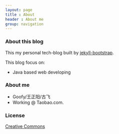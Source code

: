 ```yaml
---
layout: page
title : About
header : About me
group: navigation
---
```



### About this blog

This my personal tech-blog built by [jekyll-bootstrap](https://github.com/plusjade/jekyll-bootstrap).

This blog focus on:

- Java based web developing

### About me

* Goofy/王正阳/古飞
* Working @ Taobao.com.

### License

[Creative Commons](http://creativecommons.org/licenses/by-nc-sa/3.0/)

